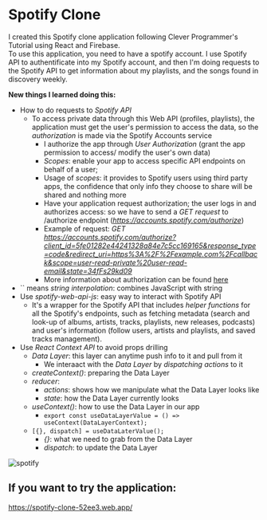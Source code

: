 # Spotify Clone

I created this Spotify clone application following Clever Programmer's Tutorial using React and Firebase.
</br>
To use this application, you need to have a spotify account. I use Spotify API to authentificate into my Spotify account, and then I'm doing requests to the Spotify API to get information about my playlists, and the songs found in discovery weekly. 

**New things I learned doing this:**
* How to do requests to *Spotify API*
  * To access private data through this Web API (profiles, playlists), the application must get the user's permission to access the data, so the *authorization* is made via the Spotify Accounts service
    * I authorize the app through *User Authorization* (grant the app permission to access/ modify the user's own data)
    * *Scopes*: enable your app to access specific API endpoints on behalf of a user; 
    * Usage of *scopes*: it provides to Spotify users using third party apps, the confidence that only info they choose to share will be shared and nothing more
    * Have your application request authorization; the user logs in and authorizes access: so we have to send a *GET request* to /authorize endpoint (*https://accounts.spotify.com/authorize*)
    * Example of request: *GET https://accounts.spotify.com/authorize?client_id=5fe01282e44241328a84e7c5cc169165&response_type=code&redirect_uri=https%3A%2F%2Fexample.com%2Fcallback&scope=user-read-private%20user-read-email&state=34fFs29kd09*
    * More information about authorization can be found [here](https://developer.spotify.com/documentation/general/guides/authorization-guide/) 
* `` means *string interpolation*: combines JavaScript with string
* Use *spotify-web-api-js*: easy way to interact with Spotify API
  * It's a wrapper for the Spotify API that includes *helper functions* for all the Spotify's endpoints, such as fetching metadata (search and look-up of albums, artists, tracks, playlists, new releases, podcasts) and user's information (follow users, artists and playlists, and saved tracks management).
* Use *React Context API* to avoid props drilling
  * *Data Layer*: this layer can anytime push info to it and pull from it 
    * We interaact with the *Data Layer* by *dispatching actions* to it
  * *createContext()*: preparing the Data Layer
  * *reducer*:
    * *actions*: shows how we manipulate what the Data Layer looks like
    * *state*: how the Data Layer currently looks 
  * *useContext()*: how to use the Data Layer in our app
    * ``` export const useDataLayerValue = () => useContext(DataLayerContext); ```
  * ``` [{}, dispatch] = useDataLaterValue(); ```
    * *{}*: what we need to grab from the Data Layer
    * *dispatch*: to update the Data Layer

    
    
![spotify](https://user-images.githubusercontent.com/29714385/94337561-050c0b80-fff4-11ea-86aa-bf064d1294bb.PNG)



## If you want to try the application:
https://spotify-clone-52ee3.web.app/
